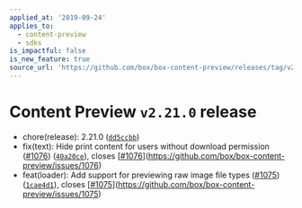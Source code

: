 ```yaml
---
applied_at: '2019-09-24'
applies_to:
  - content-preview
  - sdks
is_impactful: false
is_new_feature: true
source_url: 'https://github.com/box/box-content-preview/releases/tag/v2.21.0'
---
```


# Content Preview `v2.21.0` release


* chore(release): 2.21.0 ([`dd5ccbb`](https://github.com/box/box-content-preview/commit[`dd5ccbb`](https://github.com/box/box-content-preview/commit/dd5ccbb)))
* fix(text): Hide print content for users without download permission ([#1076](https://github.com/box/box-content-preview/pull/1076)) ([`40a20ce`](https://github.com/box/box-content-preview/commit[`40a20ce`](https://github.com/box/box-content-preview/commit/40a20ce))), closes [[#1076](https://github.com/box/box-content-preview/pull/1076)](https://github.com/box/box-content-preview/issues/1076)
* feat(loader): Add support for previewing raw image file types ([#1075](https://github.com/box/box-content-preview/pull/1075)) ([`1cae4d1`](https://github.com/box/box-content-preview/commit[`1cae4d1`](https://github.com/box/box-content-preview/commit/1cae4d1))), closes [[#1075](https://github.com/box/box-content-preview/pull/1075)](https://github.com/box/box-content-preview/issues/1075)



